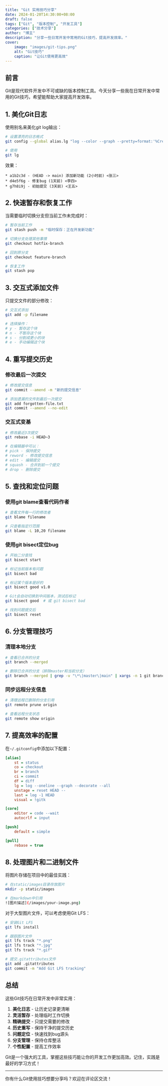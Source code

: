 ```yaml
---
title: "Git 实用技巧分享"
date: 2024-01-20T14:30:00+08:00
draft: false
tags: ["Git", "版本控制", "开发工具"]
categories: ["技术分享"]
author: "博主"
description: "分享一些日常开发中常用的Git技巧，提高开发效率。"
cover:
    image: "images/git-tips.png"
    alt: "Git技巧"
    caption: "让Git使用更高效"
---
```


## 前言

Git是现代软件开发中不可或缺的版本控制工具。今天分享一些我在日常开发中常用的Git技巧，希望能帮助大家提高开发效率。

## 1. 美化Git日志

使用别名来美化git log输出：

```bash
# 设置漂亮的日志格式
git config --global alias.lg "log --color --graph --pretty=format:'%Cred%h%Creset -%C(yellow)%d%Creset %s %Cgreen(%cr) %C(bold blue)<%an>%Creset' --abbrev-commit"

# 使用
git lg
```

效果：
```
* a1b2c3d - (HEAD -> main) 添加新功能 (2小时前) <张三>
* d4e5f6g - 修复bug (1天前) <李四>
* g7h8i9j - 初始提交 (3天前) <王五>
```

## 2. 快速暂存和恢复工作

当需要临时切换分支但当前工作未完成时：

```bash
# 暂存当前工作
git stash push -m "临时保存：正在开发新功能"

# 切换分支处理其他事情
git checkout hotfix-branch

# 回到原分支
git checkout feature-branch

# 恢复工作
git stash pop
```

## 3. 交互式添加文件

只提交文件的部分修改：

```bash
# 交互式添加
git add -p filename

# 选择操作：
# y - 暂存这个块
# n - 不暂存这个块
# s - 分割成更小的块
# e - 手动编辑这个块
```

## 4. 重写提交历史

### 修改最后一次提交
```bash
# 修改提交信息
git commit --amend -m "新的提交信息"

# 添加遗漏的文件到最后一次提交
git add forgotten-file.txt
git commit --amend --no-edit
```

### 交互式变基
```bash
# 修改最近3次提交
git rebase -i HEAD~3

# 在编辑器中可以：
# pick - 保持提交
# reword - 修改提交信息
# edit - 编辑提交
# squash - 合并到前一个提交
# drop - 删除提交
```

## 5. 查找和定位问题

### 使用git blame查看代码作者
```bash
# 查看文件每一行的修改者
git blame filename

# 只查看指定行范围
git blame -L 10,20 filename
```

### 使用git bisect定位bug
```bash
# 开始二分查找
git bisect start

# 标记当前版本有问题
git bisect bad

# 标记某个版本是好的
git bisect good v1.0

# Git会自动切换到中间版本，测试后标记
git bisect good  # 或 git bisect bad

# 找到问题提交后
git bisect reset
```

## 6. 分支管理技巧

### 清理本地分支
```bash
# 查看已合并的分支
git branch --merged

# 删除已合并的分支（排除master和当前分支）
git branch --merged | grep -v "\*\|master\|main" | xargs -n 1 git branch -d
```

### 同步远程分支信息
```bash
# 清理远程已删除的分支引用
git remote prune origin

# 查看远程分支状态
git remote show origin
```

## 7. 提高效率的配置

在`~/.gitconfig`中添加以下配置：

```ini
[alias]
    st = status
    co = checkout
    br = branch
    ci = commit
    df = diff
    lg = log --oneline --graph --decorate --all
    unstage = reset HEAD --
    last = log -1 HEAD
    visual = !gitk

[core]
    editor = code --wait
    autocrlf = input

[push]
    default = simple

[pull]
    rebase = true
```

## 8. 处理图片和二进制文件

将图片存储在项目中的最佳实践：

```bash
# 在static/images目录存放图片
mkdir -p static/images

# 在markdown中引用
![图片描述](/images/your-image.png)
```

对于大型图片文件，可以考虑使用Git LFS：

```bash
# 安装Git LFS
git lfs install

# 跟踪图片文件
git lfs track "*.png"
git lfs track "*.jpg"
git lfs track "*.gif"

# 提交.gitattributes文件
git add .gitattributes
git commit -m "Add Git LFS tracking"
```

## 总结

这些Git技巧在日常开发中非常实用：

1. **美化日志** - 让历史记录更清晰
2. **灵活暂存** - 处理临时工作切换
3. **精确提交** - 只提交需要的修改
4. **历史重写** - 保持干净的提交历史
5. **问题定位** - 快速找到bug源头
6. **分支管理** - 保持仓库整洁
7. **个性配置** - 提高工作效率

Git是一个强大的工具，掌握这些技巧能让你的开发工作更加高效。记住，实践是最好的学习方式！

---

你有什么Git使用技巧想要分享吗？欢迎在评论区交流！
